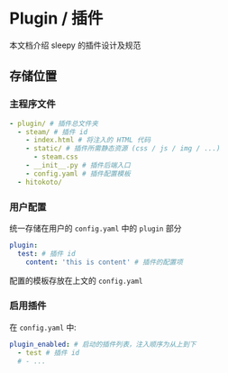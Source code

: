 # Plugin / 插件

本文档介绍 sleepy 的插件设计及规范

## 存储位置

### 主程序文件

```yaml
- plugin/ # 插件总文件夹
  - steam/ # 插件 id
    - index.html # 将注入的 HTML 代码
    - static/ # 插件所需静态资源 (css / js / img / ...)
      - steam.css
    - __init__.py # 插件后端入口
    - config.yaml # 插件配置模板
  - hitokoto/
```

### 用户配置

统一存储在用户的 `config.yaml` 中的 `plugin` 部分

```yaml
plugin:
  test: # 插件 id
    content: 'this is content' # 插件的配置项
```

配置的模板存放在上文的 `config.yaml`

### 启用插件

在 `config.yaml` 中:

```yaml
plugin_enabled: # 启动的插件列表，注入顺序为从上到下
  - test # 插件 id
  # - ...
```
